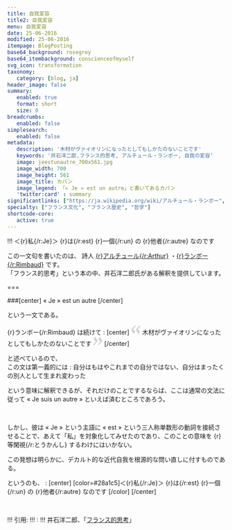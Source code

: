 ```yaml
---
title: 自我変容
title2: 自我変容
menu: 自我変容
date: 25-06-2016
modified: 25-06-2016
itempage: BlogPosting
base64_background: rosegrey
base64_itembackground: conscienceofmyself
svg_icon: transformation
taxonomy:
   category: [blog, ja]
header_image: false
summary:
   enabled: true
   format: short
   size: 0
breadcrumbs:
   enabled: false
simplesearch:
   enabled: false
metadata:
   description: '木材がヴァイオリンになったとしてもしかたのないことです'
   keywords: '井石洋二郎,フランス的思考, アルチュール・ランボー, 自我の変容'
   image: jeestunautre_700x561.jpg
   image_width: 700
   image_height: 561
   image_title: カバン
   image_legend: 「« Je » est un autre」と書いてあるカバン
   'twitter:card' : summary
significantlinks: ["https://ja.wikipedia.org/wiki/アルチュール・ランボー", "https://www.amazon.co.jp/フランス的思考―野生の思考者たちの系譜-中公新書-石井-洋二郎/dp/4121020871"]
specialty: ["フランス文化", "フランス歴史", "哲学"]
shortcode-core:
   active: true
---  
```

!!! ＜{r}私{/r:Je}＞ {r}は{/r:est} {r}一個{/r:un} の {r}他者{/r:autre} なのです  

この一文句を書いたのは、 詩人 [{r}アルチュール{/r:Arthur}][1] ・[{r}ランボー{/r:Rimbaud}][1] です。  
「フランス的思考」という本の中、井石洋二郎氏がある解釈を提供しています。

===

###[center] « Je » est un autre [/center]  

という一文である。  

{r}ランボー{/r:Rimbaud} は続けて
:
[center] <span><svg xmlns="http://www.w3.org/2000/svg" width="22px" height="22px" viewBox="0 0 78 78" fill="lightgrey" opacity="1"><path d="M76.5 9.0009L57.0898 32.605c-.88226 1.10283-.88226 1.54397-.88226 1.76454 0 1.10286 1.76455 3.30857 2.8674 4.632l13.0167 14.99877L61.50123 74.9545 50.4727 59.51456c-2.87047-3.97028-10.80793-15.88413-10.80793-19.19267 0-1.76458.6617-2.4263 6.6171-9.7051C60.8395 12.74754 63.04522 10.98297 70.98575 3.0455L76.5 9.00092zm-38.16172 0L18.9281 32.605c-.88228 1.10283-.88228 1.54397-.88228 1.76454 0 1.10286 1.76457 3.30857 2.86742 4.632L33.92688 54.0003 23.3395 74.9545 12.30793 59.51456C9.44053 55.54428 1.5 43.63043 1.5 40.3219c0-1.76458.6617-2.4263 6.6171-9.7051C22.67475 12.74754 24.88043 10.98297 32.82097 3.0455l5.51732 5.9554z"/></svg></span>
木材がヴァイオリンになったとしてもしかたのないことです <span><svg xmlns="http://www.w3.org/2000/svg" width="22px" height="22px" viewBox="0 0 78 78" fill="lightgrey" opacity="1"><path d="M1.5 68.9991L20.9102 45.395c.88226-1.10283.88226-1.54397.88226-1.76454 0-1.10286-1.76455-3.30857-2.8674-4.632L5.90836 23.9997 16.49877 3.0455 27.5273 18.48544c2.87047 3.97028 10.80793 15.88413 10.80793 19.19267 0 1.76458-.6617 2.4263-6.6171 9.7051C17.1605 65.25246 14.95478 67.01703 7.01425 74.9545L1.5 68.99908zm38.16172 0L59.0719 45.395c.88228-1.10283.88228-1.54397.88228-1.76454 0-1.10286-1.76457-3.30857-2.86742-4.632L44.07312 23.9997 54.6605 3.0455l11.03157 15.43992C68.55947 22.45572 76.5 34.36957 76.5 37.6781c0 1.76458-.6617 2.4263-6.6171 9.7051C55.32526 65.25246 53.11957 67.01703 45.17904 74.9545l-5.51732-5.9554z"/></svg></span> [/center]  

と述べているので、  
この文は第一義的には
:
自分はもはやこれまでの自分ではない、自分はまったくの別人として生まれ変わった  

という意味に解釈できるが、それだけのことでするならば、ここは通常の文法に従って « Je suis un autre » といえば済むところであろう。  

<br>

しかし、彼は « Je » という主語に « est » という三人称単数形の動詞を接続させることで、あえて「私」を対象化してみせたのであり、このことの意味を {r}等閑視{/r:とうかんし} するわけにはいかない。  

この発想は明らかに、デカルト的な近代自我を根源的な問い直しに付すものである。  

というのも、
:
[center] [color=#28a1c5]＜{r}私{/r:Je}＞ {r}は{/r:est} {r}一個{/r:un} の {r}他者{/r:autre} なのです [/color] [/center]  

<br>

!!! 引用:
!!! : 
!!! 井石洋二郎、「[フランス的思考][2]」

[1]: https://ja.wikipedia.org/wiki/アルチュール・ランボー "https://ja.wikipedia.org/wiki/アルチュール・ランボー"
[2]: https://www.amazon.co.jp/フランス的思考―野生の思考者たちの系譜-中公新書-石井-洋二郎/dp/4121020871 "https://www.amazon.co.jp/フランス的思考―野生の思考者たちの系譜-中公新書-石井-洋二郎/dp/4121020871"